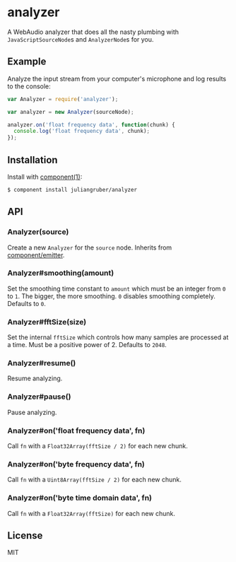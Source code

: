 
# analyzer

  A WebAudio analyzer that does all the nasty plumbing with `JavaScriptSourceNode`s and `AnalyzerNode`s for you.

## Example

  Analyze the input stream from your computer's microphone and log results to the console:

```js
var Analyzer = require('analyzer');

var analyzer = new Analyzer(sourceNode);

analyzer.on('float frequency data', function(chunk) {
  console.log('float frequency data', chunk);
});
```

## Installation

  Install with [component(1)](http://component.io):

```bash
$ component install juliangruber/analyzer
```

## API

### Analyzer(source)

  Create a new `Analyzer` for the `source` node. Inherits from [component/emitter](https://github.com/component/emitter).

### Analyzer#smoothing(amount)

  Set the smoothing time constant to `amount` which must be an integer from `0` to `1`. The bigger, the more smoothing. `0` disables smoothing completely. Defaults to `0`.

### Analyzer#fftSize(size)

  Set the internal `fftSize` which controls how many samples are processed at a time. Must be a positive power of 2. Defaults to `2048`.

### Analyzer#resume()

  Resume analyzing.

### Analyzer#pause()

  Pause analyzing.

### Analyzer#on('float frequency data', fn)

  Call `fn` with a `Float32Array(fftSize / 2)` for each new chunk.

### Analyzer#on('byte frequency data', fn)

  Call `fn` with a `Uint8Array(fftSize / 2)` for each new chunk.

### Analyzer#on('byte time domain data', fn)

  Call `fn` with a `Float32Array(fftSize)` for each new chunk.

## License

  MIT
